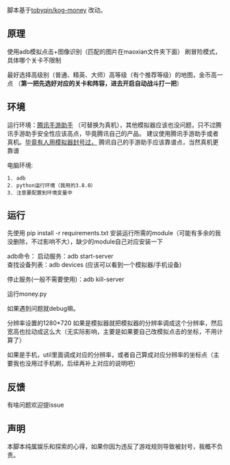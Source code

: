 脚本基于[tobyqin/kog-money](https://github.com/tobyqin/kog-money) 改动。

## 原理
使用adb模拟点击+图像识别（匹配的图片在maoxian文件夹下面） 刷冒险模式，具体哪个关卡不限制

最好选择高级别（普通、精英、大师）高等级（有个推荐等级）的地图，金币高一点
（**第一把先选好对应的关卡和阵容，进去开启自动战斗打一把**）

## 环境
运行环境：[腾讯手游助手](https://syzs.qq.com/) （可替换为真机），其他模拟器应该也没问题，只不过腾讯手游助手安全性应该高点，毕竟腾讯自己的产品。
建议使用腾讯手游助手或者真机。[毕竟有人用模拟器封号过，](https://www.baidu.com/s?ie=UTF-8&wd=%E6%A8%A1%E6%8B%9F%E5%99%A8%20%E7%8E%8B%E8%80%85%E8%8D%A3%E8%80%80%20%E8%A2%AB%E5%B0%81%E5%8F%B7) 腾讯自己的手游助手应该靠谱点，当然真机更靠谱

电脑环境:

    1. adb
    2. python运行环境（我用的3.8.0）
    3. 注意要配置到环境变量中
## 运行
先使用 pip install -r requirements.txt 安装运行所需的module（可能有多余的我没删除，不过影响不大），缺少的module自己对应安装一下

adb命令：
启动服务：adb start-server  
查找设备列表：adb devices (应该可以看到一个模拟器/手机设备)

停止服务(一般不需要使用)：adb kill-server

运行money.py

如果遇到问题就debug嘛。

分辨率设置的1280*720
如果是模拟器就把模拟器的分辨率调成这个分辨率，然后宽高也拉动成这么大（无实际影响，主要是如果要自己改模拟点击的坐标，不用计算了）

如果是手机，util里面调成对应的分辨率，或者自己算成对应分辨率的坐标点（主要我也没用过手机刷，后续再补上对应的说明吧）

## 反馈 
有啥问题欢迎提issue

## 声明

本脚本纯属娱乐和探索的心得，如果你因为违反了游戏规则导致被封号，我概不负责。